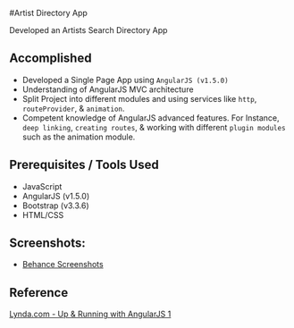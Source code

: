#Artist Directory App

Developed an Artists Search Directory App 

## Accomplished
* Developed a Single Page App using `AngularJS (v1.5.0)`
* Understanding of AngularJS MVC architecture 
* Split Project into different modules and using services like `http`, `routeProvider`, & `animation`. 
* Competent knowledge of AngularJS advanced features. For Instance,  `deep linking`, `creating routes`, & working with different `plugin modules` such as the animation module.

## Prerequisites / Tools Used

* JavaScript
* AngularJS (v1.5.0)
* Bootstrap (v3.3.6)
* HTML/CSS

## Screenshots:

* [Behance Screenshots](http://)

## Reference

[Lynda.com - Up & Running with AngularJS 1](http://www.lynda.com/AngularJS-tutorials/Up-Running-AngularJS/154414-2.html?tsd=1)

